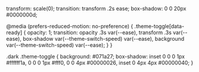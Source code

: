 transform: scale(0);
transition: transform .2s ease;
box-shadow: 0 0 20px #0000000d;



@media (prefers-reduced-motion: no-preference) {
    .theme-toggle[data-ready] {
        opacity: 1;
        transition: opacity .3s var(--ease), transform .3s var(--ease), box-shadow var(--theme-switch-speed) var(--ease), background var(--theme-switch-speed) var(--ease);
    }
}

.dark .theme-toggle {
    background: #071a27;
    box-shadow: inset 0 0 0 1px #ffffff1a, 0 0 0 1px #fff0, 0 0 4px #00000026, inset 0 4px 4px #00000040;
}